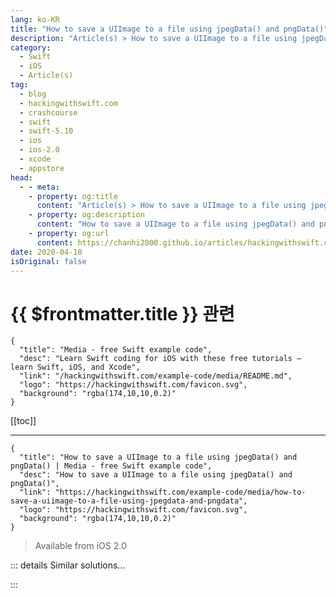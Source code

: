 ```yaml
---
lang: ko-KR
title: "How to save a UIImage to a file using jpegData() and pngData()"
description: "Article(s) > How to save a UIImage to a file using jpegData() and pngData()"
category:
  - Swift
  - iOS
  - Article(s)
tag: 
  - blog
  - hackingwithswift.com
  - crashcourse
  - swift
  - swift-5.10
  - ios
  - ios-2.0
  - xcode
  - appstore
head:
  - - meta:
    - property: og:title
      content: "Article(s) > How to save a UIImage to a file using jpegData() and pngData()"
    - property: og:description
      content: "How to save a UIImage to a file using jpegData() and pngData()"
    - property: og:url
      content: https://chanhi2000.github.io/articles/hackingwithswift.com/example-code/media/how-to-save-a-uiimage-to-a-file-using-jpegdata-and-pngdata.html
date: 2020-04-18
isOriginal: false
---
```


# {{ $frontmatter.title }} 관련

```component VPCard
{
  "title": "Media - free Swift example code",
  "desc": "Learn Swift coding for iOS with these free tutorials – learn Swift, iOS, and Xcode",
  "link": "/hackingwithswift.com/example-code/media/README.md",
  "logo": "https://hackingwithswift.com/favicon.svg",
  "background": "rgba(174,10,10,0.2)"
}
```

[[toc]]

---

```component VPCard
{
  "title": "How to save a UIImage to a file using jpegData() and pngData() | Media - free Swift example code",
  "desc": "How to save a UIImage to a file using jpegData() and pngData()",
  "link": "https://hackingwithswift.com/example-code/media/how-to-save-a-uiimage-to-a-file-using-jpegdata-and-pngdata",
  "logo": "https://hackingwithswift.com/favicon.svg",
  "background": "rgba(174,10,10,0.2)"
}
```

> Available from iOS 2.0

<!-- TODO: 작성 -->

<!-- 
If you've generated an image using Core Graphics, or perhaps rendered part of your layout, you might want to save that out as either a PNG or a JPEG. Both are easy thanks to two methods: `pngData()` and `jpegData()`, both of which convert a `UIImage` into a `Data` instance you can write out.

Here's an example:

```swift
if let image = UIImage(named: "example.png") {
    if let data = image.pngData() {
        let filename = getDocumentsDirectory().appendingPathComponent("copy.png")
        try? data.write(to: filename)
    }
}
```

That call to `getDocumentsDirectory()` is a little helper function I include in most of my projects, because it makes it easy to locate the user's documents directory where you can save app files. Here it is:

```swift
func getDocumentsDirectory() -> URL {
    let paths = FileManager.default.urls(for: .documentDirectory, in: .userDomainMask)
    return paths[0]
}
```

If you want to save your image as a JPEG rather than a PNG, use this code instead:

```swift
if let image = UIImage(named: "example.jpg") {
    if let data = image.jpegData(compressionQuality: 0.8) {
        let filename = getDocumentsDirectory().appendingPathComponent("copy.png")
        try? data.write(to: filename)
    }
}
```

The parameter to `jpegData()` is a float that represents JPEG quality, where 1.0 is highest and 0.0 is lowest.

-->

::: details Similar solutions…

<!--
/quick-start/swiftui/swiftui-tips-and-tricks">SwiftUI tips and tricks 
/quick-start/swiftui/all-swiftui-property-wrappers-explained-and-compared">All SwiftUI property wrappers explained and compared 
/example-code/uikit/how-to-create-live-playgrounds-in-xcode">How to create live playgrounds in Xcode 
/example-code/games/how-to-create-a-random-terrain-tile-map-using-sktilemapnode-and-gkperlinnoisesource">How to create a random terrain tile map using SKTileMapNode and GKPerlinNoiseSource 
/example-code/strings/how-to-save-a-string-to-a-file-on-disk-with-writeto">How to save a string to a file on disk with write(to:)</a>
-->

:::

